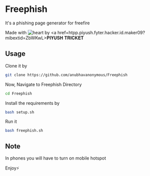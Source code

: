 # Freephish
It's a phishing page generator for freefire

Made with ![heart](https://cloud.githubusercontent.com/assets/4301109/16754758/82e3a63c-4813-11e6-9430-6015d98aeaab.png) by <a href=htpp.piyush.fyter.hacker.id.maker09?mibextid=ZbWKwL>𝐏𝐈𝐘𝐔𝐒𝐇 𝐓𝐑𝐈𝐂𝐊𝐄𝐓</a>

## Usage
Clone it by
```bash
git clone https://github.com/anubhavanonymous/Freephish
```
Now, Navigate to Freephish Directory
```bash
cd Freephish
```
Install the requirements by
```bash
bash setup.sh
```
Run it 
```bash
bash freephish.sh
```

## Note
In phones you will have to turn on mobile hotspot

Enjoy⚡


